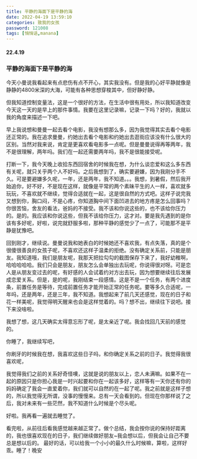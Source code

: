 ```yaml
---
title: 平静的海面下是平静的海
date: 2022-04-19 13:59:10
categories: 致我的女孩
password: 121008 
tags: [悄悄话,manana]
---
```


#### 22.4.19

### 平静的海面下是平静的海

今天小曼说我看起来有点悲伤有点不开心，其实我没有。但是我的心好平静就像是静静的4800米深的大海，可能有各种思想穿梭其中，但好静好静。

但我知道控制变量法，这是一个很好的方法，在生活中很有用处，所以我知道改变今天这一天的是早上的那件事情。我要在这里记录嘛，记录一下吗？好的，我就以我的角度来描述一下吧。

早上我说想和曼曼一起去看个电影，我没有想那么多，因为我觉得其实去看个电影还正常的。我在追求曼曼，约她出去看个电影和约她出去逛街应该没有什么很大的区别。当然对我来说，肯定是更喜欢看电影多一点呢。但是曼曼说得再等两年，我不是很理解，两年吗。我们在一起还需要两年吗，我不是很能接受呢。

打断一下，我今天晚上收拾东西回宿舍的时候我在想，为什么谈恋爱和这么多东西有关呢，就只关乎两个人不好吗。之后我想到了，确实要避嫌，因为我刚分手不久。可是要避嫌多久呢，一年，还是两年，我不知道。。。我想，到暑假，然后我开始追你，好不好，不是现在这样，就像是平常的两个素昧平生的人一样，喜欢就多玩玩，不喜欢就不继续，觉得合适就在一起，这是很自然的方式吧。这样子说完我又想到你，胸口闷，不是心疼，你知道胸中间下面凹进去的地方疼是怎么回事吗？你很苦恼，舍友的看法，爸妈的不接受。我不该和你说这些的，也不该给你压力的。是的。我应该和你说这些，但我不该给你压力，这才对。要是我先遇到的是你该有多好呢，好啦，说完就舒服多啦，那种平静的感觉少了一点了，可能那不是平静是犹豫吧。

回到刚才，继续说。曼曼说我和她表白的时候她还不喜欢我，有点失落，真的是个很傻很善良的女孩子呢，不喜欢还这样子温柔的拒绝。没有确定关系前，只能是朋友。我知道哦，我们是朋友呢，我那天把拉勾勾的截图保存下来了，我好幼稚啊，哈哈哈哈哈。我们只会是朋友，朋友怎么会单独出去玩呢，你说得很对呀。可是恋人是从朋友变过去的呢，有好感的人会试着约对方出去玩，因为想要继续往后发展成恋爱关系。但是，是的呢，我刚结束一段感情。这是不是一个任务，有两个进度条，前置任务是等待，完成前置任务才能开始正常的任务呢。要等多久合适呢，一年吗，还是两年，还是三年，我不知道。我想起来了前几天还感觉，现在的日子和花一样美呢，我觉得明天醒来也会是这样觉着的。吗？想不出，继续往下说吧。接下来没啥啦。

我想了想，这几天确实太得意忘形了呢，是太亲近了呢。我会找回几天前的感觉的。

 你睡了，我继续写吧，

你刷牙的时候我在想，我喜欢这些日子吗，和你确定关系之前的日子。我觉得我很喜欢呢，

我觉得我们之前的关系好奇怪噢，这就是说的朋友以上，恋人未满嘛。如果不在一起的原因只是你担心我是一时兴起要和你在一起该多好，这样等有一天你还有你的妈妈确定了我会一直爱着你，我们就可以自然的在一起了呢。我之前就是这样子想的，所以我觉得无所谓，没事的慢慢来。总有一天会看到的。但现在你那样说了之后，我对未来有一些茫然，我不知道什么时候是个尽头呢。

好啦。我再看一遍就去睡觉了。

看完啦，从前往后看我感觉越来越正常了。做个总结，我会按你说的保持好距离的，我也很喜欢现在的日子，我们继续做好朋友~我会想以后，但我会让自己不要总是想以后的。 最好的话，可以给我一个小小的最久什么时候嘛，算啦，这样好乖。睡了！晚安